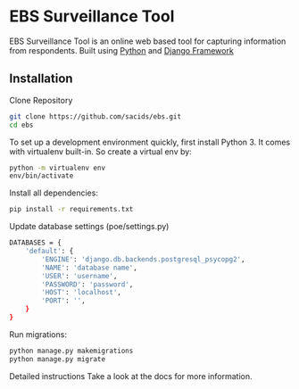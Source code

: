 # EBS Surveillance Tool

EBS Surveillance Tool is an online web based tool for capturing information from respondents. Built using [Python](https://www.python.org/) and 
[Django Framework](https://www.djangoproject.com/)

## Installation
Clone Repository

```bash
git clone https://github.com/sacids/ebs.git
cd ebs
```

To set up a development environment quickly, first install Python 3. It comes with virtualenv built-in. So create a virtual env by:

```bash
python -m virtualenv env
env/bin/activate
```

Install all dependencies:
```bash
pip install -r requirements.txt
```

Update database settings (poe/settings.py)
```bash
DATABASES = {
    'default': {
        'ENGINE': 'django.db.backends.postgresql_psycopg2',
        'NAME': 'database name',
        'USER': 'username',
        'PASSWORD': 'password',
        'HOST': 'localhost',
        'PORT': '',
    }
}
```

Run migrations:
```bash
python manage.py makemigrations
python manage.py migrate
```

Detailed instructions
Take a look at the docs for more information.